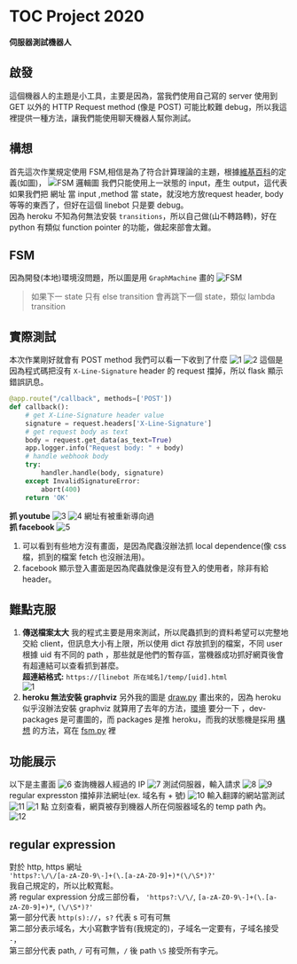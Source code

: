 # TOC Project 2020
**伺服器測試機器人**
## 啟發
這個機器人的主題是小工具，主要是因為，當我們使用自己寫的 server 使用到 GET 以外的 HTTP Request method (像是 POST) 可能比較難 debug，所以我這裡提供一種方法，讓我們能使用聊天機器人幫你測試。

## 構想
首先這次作業規定使用 FSM,相信是為了符合計算理論的主題，根據[維基百科](https://zh.wikipedia.org/wiki/%E6%9C%89%E9%99%90%E7%8A%B6%E6%80%81%E6%9C%BA)的定義(如圖)，
![FSM 邏輯圖](https://upload.wikimedia.org/wikipedia/commons/thumb/6/64/Finite_State_Machine_Logic.svg/800px-Finite_State_Machine_Logic.svg.png)
我們只能使用上一狀態的 input，產生 output，這代表如果我們把 網址 當 input ,method 當 state，就沒地方放request header, body等等的東西了，但好在這個 linebot 只是要 debug。  
因為 heroku 不知為何無法安裝 `transitions`，所以自己做(山不轉路轉)，好在 python 有類似 function pointer 的功能，做起來部會太難。
## FSM
因為開發(本地)環境沒問題，所以圖是用 `GraphMachine` 畫的
![FSM](/fsm.png)
> 如果下一 state 只有 else transition 會再跳下一個 state，類似 lambda transition
## 實際測試
本次作業剛好就會有 POST method 我們可以看一下收到了什麼
![1](imgs/1.png)
![2](imgs/2.png)
這個是因為程式碼把沒有 `X-Line-Signature` header 的 request 擋掉，所以 flask 顯示錯誤訊息。
```py
@app.route("/callback", methods=['POST'])
def callback():
    # get X-Line-Signature header value
    signature = request.headers['X-Line-Signature']
    # get request body as text
    body = request.get_data(as_text=True)
    app.logger.info("Request body: " + body)
    # handle webhook body
    try:
        handler.handle(body, signature)
    except InvalidSignatureError:
        abort(400)
    return 'OK'
```
**抓 youtube**
![3](imgs/3.png)
![4](imgs/4.png)
網址有被重新導向過  
**抓 facebook**
![5](imgs/5.png)

1. 可以看到有些地方沒有畫面，是因為爬蟲沒辦法抓 local dependence(像 css 檔，抓到的檔案 fetch 也沒辦法用)。
2. facebook 顯示登入畫面是因為爬蟲就像是沒有登入的使用者，除非有給 header。

## 難點克服
1. **傳送檔案太大**
我的程式主要是用來測試，所以爬蟲抓到的資料希望可以完整地交給 client，但訊息大小有上限，所以使用 dict 存放抓到的檔案，不同 user 根據 uid 有不同的 path ，那些就是他們的暫存區，當機器成功抓好網頁後會有超連結可以查看抓到甚麼。  
**超連結格式:** `https://[linebot 所在域名]/temp/[uid].html`  
![1](imgs/1.png)
2. **heroku 無法安裝 graphviz**
另外我的圖是 [draw.py](draw.py) 畫出來的，因為 heroku 似乎沒辦法安裝 graphviz 就算用了去年的方法，[環境](./Pipfile) 要分一下 ，dev-packages 是可畫圖的，而 packages 是推 heroku，而我的狀態機是採用 [構想](#構想) 的方法，寫在 [fsm.py](fsm.py) 裡  
## 功能展示
以下是主畫面
![6](imgs/6.png)
查詢機器人經過的 IP
![7](imgs/7.png)
測試伺服器，輸入請求
![8](imgs/8.png)
![9](imgs/9.png)
regular expresston 擋掉非法網址(ex. 域名有 + 號)
![10](imgs/10.png)
輸入翻譯的網站當測試
![11](imgs/11.png)
![1](imgs/1.png)
點 立刻查看，網頁被存到機器人所在伺服器域名的 temp path 內。
![12](imgs/12.png)
## regular expression
對於 http, https 網址  
`'https?:\/\/[a-zA-Z0-9\-]+(\.[a-zA-Z0-9]+)*(\/\S*)?'`  
我自己規定的，所以比較寬鬆。  
將 regular expression 分成三部份看，
`'https?:\/\/`, `[a-zA-Z0-9\-]+(\.[a-zA-Z0-9]+)*`, `(\/\S*)?'`  
第一部分代表 `http(s)://`，`s?` 代表 s 可有可無  
第二部分表示域名，大小寫數字皆有(我規定的)，子域名一定要有，子域名接受 `-`，  
第三部分代表 path, `/` 可有可無，`/` 後 path `\S` 接受所有字元。